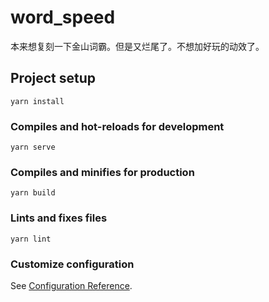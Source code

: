 # word_speed

本来想复刻一下金山词霸。但是又烂尾了。不想加好玩的动效了。

## Project setup
```
yarn install
```

### Compiles and hot-reloads for development
```
yarn serve
```

### Compiles and minifies for production
```
yarn build
```

### Lints and fixes files
```
yarn lint
```

### Customize configuration
See [Configuration Reference](https://cli.vuejs.org/config/).
